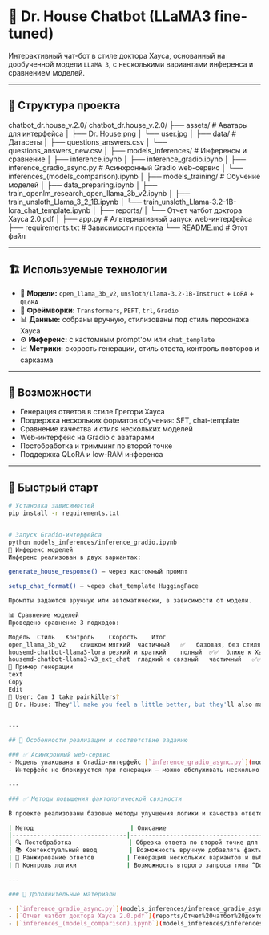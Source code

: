 # 🧠 Dr. House Chatbot (LLaMA3 fine-tuned)

Интерактивный чат-бот в стиле доктора Хауса, основанный на дообученной модели `LLaMA 3`, с несколькими вариантами инференса и сравнением моделей.

---

## 📁 Структура проекта

chatbot_dr.house_v.2.0/ 
chatbot_dr.house_v.2.0/
├── assets/                        # Аватары для интерфейса
│   ├── Dr. House.png
│   └── user.jpg
│
├── data/                          # Датасеты
│   ├── questions_answers.csv
│   └── questions_answers_new.csv
│
├── models_inferences/            # Инференсы и сравнение
│   ├── inference.ipynb
│   ├── inference_gradio.ipynb
│   ├── inference_gradio_async.py   # Асинхронный Gradio web-сервис
│   └── inferences_(models_comparison).ipynb
│
├── models_training/              # Обучение моделей
│   ├── data_preparing.ipynb
│   ├── train_openlm_research_open_llama_3b_v2.ipynb
│   ├── train_unsloth_Llama_3_2_1B.ipynb
│   └── train_unsloth_Llama-3.2-1B-lora_chat_template.ipynb
│
├── reports/
│   └── Отчет чатбот доктора Хауса 2.0.pdf
│
├── app.py                        # Альтернативный запуск web-интерфейса
├── requirements.txt             # Зависимости проекта
└── README.md                    # Этот файл


---

## 🏗️ Используемые технологии

- 🤖 **Модели:** `open_llama_3b_v2`, `unsloth/Llama-3.2-1B-Instruct` + `LoRA` + `QLoRA`
- 🧠 **Фреймворки:** `Transformers`, `PEFT`, `trl`, `Gradio`
- 📊 **Данные:** собраны вручную, стилизованы под стиль персонажа Хауса
- ⚙️ **Инференс:** с кастомным prompt'ом или `chat_template`
- 📈 **Метрики:** скорость генерации, стиль ответа, контроль повторов и сарказма

---

## 📌 Возможности

- Генерация ответов в стиле Грегори Хауса
- Поддержка нескольких форматов обучения: SFT, chat-template
- Сравнение качества и стиля нескольких моделей
- Web-интерфейс на Gradio с аватарами
- Постобработка и тримминг по второй точке
- Поддержка QLoRA и low-RAM инференса

---

## 🚀 Быстрый старт

```bash
# Установка зависимостей
pip install -r requirements.txt


# Запуск Gradio-интерфейса
python models_inferences/inference_gradio.ipynb
🧪 Инференс моделей
Инференс реализован в двух вариантах:

generate_house_response() — через кастомный промпт

setup_chat_format() — через chat_template HuggingFace

Промпты задаются вручную или автоматически, в зависимости от модели.

📊 Сравнение моделей
Проведено сравнение 3 подходов:

Модель	Стиль	Контроль	Скорость	Итог
open_llama_3b_v2	слишком мягкий	частичный	✅	базовая, без стиля
housemd-chatbot-llama3-lora	резкий и краткий	полный	✅✅	ближе к Хаусу
housemd-chatbot-llama3-v3_ext_chat	гладкий и связный	частичный	✅✅✅	лучше для чата
📌 Пример генерации
text
Copy
Edit
📨 User: Can I take painkillers?
🧠 Dr. House: They'll make you feel a little better, but they'll also make you feel a lot worse.


---

## 📎 Особенности реализации и соответствие заданию

### ✅ Асинхронный web-сервис
- Модель упакована в Gradio-интерфейс [`inference_gradio_async.py`](models_inferences/inference_gradio_async.py), работающий в асинхронном режиме (`async def`).
- Интерфейс не блокируется при генерации — можно обслуживать несколько пользователей одновременно без задержек.

---

### ✅ Методы повышения фактологической связности

В проекте реализованы базовые методы улучшения логики и качества ответов:

| Метод                           | Описание                                                                 | Реализация                                  |
|--------------------------------|--------------------------------------------------------------------------|---------------------------------------------|
| 🔍 Постобработка                | Обрезка ответа по второй точке для завершённой мысли                     | `generate_house_response()`                |
| 📚 Контекстуальный ввод         | Возможность вручную добавлять факты о пациенте в prompt                  | Через ручной prompt в `Gradio`             |
| 🧠 Ранжирование ответов         | Генерация нескольких вариантов и выбор лучшего (опционально)             | Возможность задать `num_return_sequences`  |
| 🤖 Контроль логики              | Возможность второго запроса типа “Does it make sense?” (экспериментально) | Потенциальная доработка                    |

---

### 📄 Дополнительные материалы

- [`inference_gradio_async.py`](models_inferences/inference_gradio_async.py) — финальная реализация инференса в web-интерфейсе с настройками генерации.
- [`Отчет чатбот доктора Хауса 2.0.pdf`](reports/Отчет%20чатбот%20доктора%20Хауса%202.0.pdf) — подробный отчёт с таблицами, графиками, скриншотами и описанием моделей.
- [`inferences_(models_comparison).ipynb`](models_inferences/inferences_(models_comparison).ipynb) — сравнение нескольких версий модели и обоснование финального выбора.
